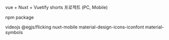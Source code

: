 vue + Nuxt + Vuetify shorts 프로젝트 (PC, Mobile)

npm package

videojs
@egjs/flicking
nuxt-mobile
material-design-icons-iconfont
material-symbols
